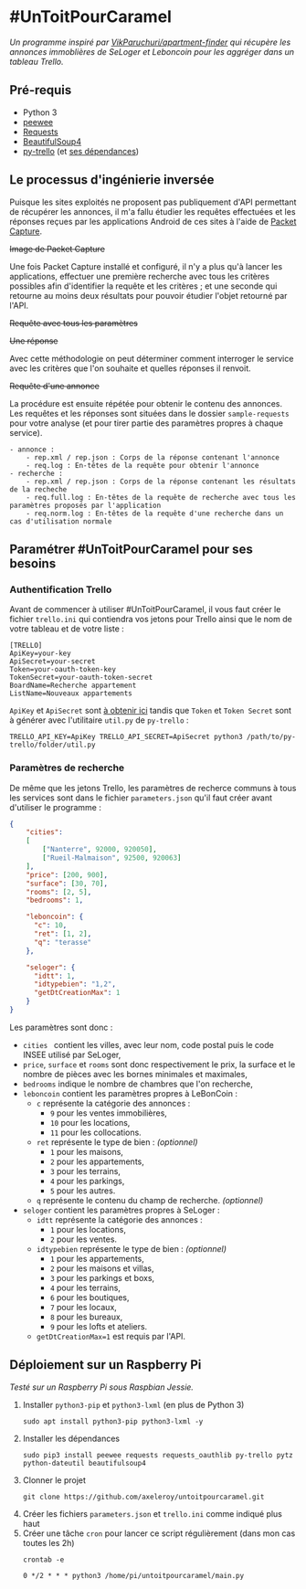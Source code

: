 # \#UnToitPourCaramel
_Un programme inspiré par [VikParuchuri/apartment-finder](https://github.com/VikParuchuri/apartment-finder) 
qui récupère les annonces immoblières de SeLoger et Leboncoin pour les aggréger dans un tableau Trello._

## Pré-requis
* Python 3
* [peewee](http://docs.peewee-orm.com/en/latest/)
* [Requests](https://requests.readthedocs.io/en/master/)
* [BeautifulSoup4](https://www.crummy.com/software/BeautifulSoup/bs4/doc/)
* [py-trello](https://pypi.python.org/pypi/py-trello/0.6.1) 
    (et [ses dépendances](https://github.com/sarumont/py-trello/blob/master/requirements.txt))


## Le processus d'ingénierie inversée
Puisque les sites exploités ne proposent pas publiquement d'API permettant de récupérer les annonces,
il m'a fallu étudier les requêtes effectuées et les réponses reçues par les applications Android de
ces sites à l'aide de [Packet Capture](https://play.google.com/store/apps/details?id=app.greyshirts.sslcapture).

~~Image de Packet Capture~~

Une fois Packet Capture installé et configuré, il n'y a plus qu'à lancer les applications, effectuer une première
recherche avec tous les critères possibles afin d'identifier la requête et les critères ; et une seconde qui retourne au
moins deux résultats pour pouvoir étudier l'objet retourné par l'API.

~~Requête avec tous les paramètres~~

~~Une réponse~~

Avec cette méthodologie on peut déterminer comment interroger le service avec les critères que l'on souhaite et
quelles réponses il renvoit.

~~Requête d'une annonce~~

La procédure est ensuite répétée pour obtenir le contenu des annonces. Les requêtes et les réponses sont situées
dans le dossier `sample-requests` pour votre analyse (et pour tirer partie des paramètres propres à chaque service).
```
- annonce :
    - rep.xml / rep.json : Corps de la réponse contenant l'annonce
    - req.log : En-têtes de la requête pour obtenir l'annonce
- recherche :
    - rep.xml / rep.json : Corps de la réponse contenant les résultats de la recheche
    - req.full.log : En-têtes de la requête de recherche avec tous les paramètres proposés par l'application
    - req.norm.log : En-têtes de la requête d'une recherche dans un cas d'utilisation normale
```

## Paramétrer \#UnToitPourCaramel pour ses besoins
### Authentification Trello
Avant de commencer à utiliser \#UnToitPourCaramel, il vous faut créer le fichier `trello.ini` qui contiendra vos
jetons pour Trello ainsi que le nom de votre tableau et de votre liste :
```
[TRELLO]
ApiKey=your-key
ApiSecret=your-secret
Token=your-oauth-token-key
TokenSecret=your-oauth-token-secret
BoardName=Recherche appartement
ListName=Nouveaux appartements
```
`ApiKey` et `ApiSecret` sont [à obtenir ici](https://trello.com/1/appKey/generate) tandis que `Token`
et `Token Secret` sont à générer avec l'utilitaire `util.py` de `py-trello` :
```
TRELLO_API_KEY=ApiKey TRELLO_API_SECRET=ApiSecret python3 /path/to/py-trello/folder/util.py
```

### Paramètres de recherche
De même que les jetons Trello, les paramètres de recherce communs à tous les services sont dans le fichier 
`parameters.json` qu'il faut créer avant d'utiliser le programme :
```json
{
    "cities":
    [
        ["Nanterre", 92000, 920050],
        ["Rueil-Malmaison", 92500, 920063]
    ],
    "price": [200, 900],
    "surface": [30, 70],
    "rooms": [2, 5],
    "bedrooms": 1,

    "leboncoin": {
      "c": 10,
      "ret": [1, 2],
      "q": "terasse"
    },

    "seloger": {
      "idtt": 1,
      "idtypebien": "1,2",
      "getDtCreationMax": 1
    }
}

```
Les paramètres sont donc :
 * `cities ` contient les villes, avec leur nom, code postal puis le code INSEE utilisé par SeLoger,
 * `price`, `surface` et `rooms` sont donc respectivement le prix, la surface et le nombre de pièces avec les bornes
 minimales et maximales,
 * `bedrooms` indique le nombre de chambres que l'on recherche, 
 * `leboncoin` contient les paramètres propres à LeBonCoin :
   * `c` représente la catégorie des annonces : 
     * `9` pour les ventes immobilières, 
     * `10` pour les locations,
     * `11` pour les collocations. 
   * `ret` représente le type de bien : _(optionnel)_
     * `1` pour les maisons,
     * `2` pour les appartements,
     * `3` pour les terrains,
     * `4` pour les parkings,
     * `5` pour les autres.
   * `q` représente le contenu du champ de recherche. _(optionnel)_
 * `seloger` contient les paramètres propres à SeLoger :
   * `idtt` représente la catégorie des annonces : 
     * `1` pour les locations,
     * `2` pour les ventes.
   * `idtypebien` représente le type de bien : _(optionnel)_
     * `1` pour les appartements,
     * `2` pour les maisons et villas,
     * `3` pour les parkings et boxs,
     * `4` pour les terrains,
     * `6` pour les boutiques,
     * `7` pour les locaux,
     * `8` pour les bureaux,
     * `9` pour les lofts et ateliers.
   * `getDtCreationMax=1` est requis par l'API.
   

## Déploiement sur un Raspberry Pi
_Testé sur un Raspberry Pi sous Raspbian Jessie._

1. Installer `python3-pip` et `python3-lxml` (en plus de Python 3)
    ```
    sudo apt install python3-pip python3-lxml -y
    ```
2. Installer les dépendances
    ```
    sudo pip3 install peewee requests requests_oauthlib py-trello pytz python-dateutil beautifulsoup4
    ```
3. Clonner le projet
    ```
    git clone https://github.com/axeleroy/untoitpourcaramel.git
    ```
4. Créer les fichiers `parameters.json` et `trello.ini` comme indiqué plus haut
5. Créer une tâche `cron` pour lancer ce script régulièrement (dans mon cas toutes les 2h)
    ```
    crontab -e
    ```
    ```
    0 */2 * * * python3 /home/pi/untoitpourcaramel/main.py
    ```
